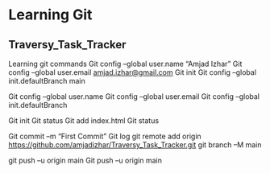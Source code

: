 # Learning Git
## Traversy_Task_Tracker

Learning git commands
Git config –global user.name “Amjad Izhar”
Git config –global user.email amjad.izhar@gmail.com
Git init
Git config –global init.defaultBranch main

Git config –global user.name
Git config –global user.email
Git config –global init.defaultBranch

Git init
Git status
Git add index.html
Git status

Git commit –m “First Commit”
Git log
git remote add origin https://github.com/amjadizhar/Traversy_Task_Tracker.git
git branch –M main

git push –u origin main
Git push –u origin main

 



